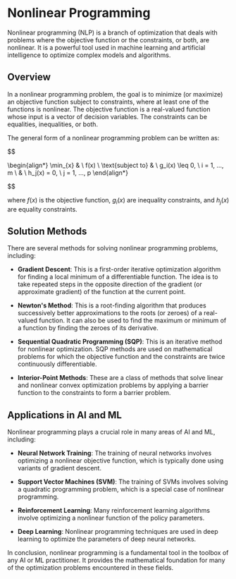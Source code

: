 # Nonlinear Programming

Nonlinear programming (NLP) is a branch of optimization that deals with problems where the objective function or the constraints, or both, are nonlinear. It is a powerful tool used in machine learning and artificial intelligence to optimize complex models and algorithms.

## Overview

In a nonlinear programming problem, the goal is to minimize (or maximize) an objective function subject to constraints, where at least one of the functions is nonlinear. The objective function is a real-valued function whose input is a vector of decision variables. The constraints can be equalities, inequalities, or both.

The general form of a nonlinear programming problem can be written as:


$$

\begin{align*}
\min_{x} & \ f(x) \\
\text{subject to} & \ g_i(x) \leq 0, \ i = 1, ..., m \\
& \ h_j(x) = 0, \ j = 1, ..., p
\end{align*}

$$


where $f(x)$ is the objective function, $g_i(x)$ are inequality constraints, and $h_j(x)$ are equality constraints.

## Solution Methods

There are several methods for solving nonlinear programming problems, including:

- **Gradient Descent**: This is a first-order iterative optimization algorithm for finding a local minimum of a differentiable function. The idea is to take repeated steps in the opposite direction of the gradient (or approximate gradient) of the function at the current point.

- **Newton's Method**: This is a root-finding algorithm that produces successively better approximations to the roots (or zeroes) of a real-valued function. It can also be used to find the maximum or minimum of a function by finding the zeroes of its derivative.

- **Sequential Quadratic Programming (SQP)**: This is an iterative method for nonlinear optimization. SQP methods are used on mathematical problems for which the objective function and the constraints are twice continuously differentiable.

- **Interior-Point Methods**: These are a class of methods that solve linear and nonlinear convex optimization problems by applying a barrier function to the constraints to form a barrier problem.

## Applications in AI and ML

Nonlinear programming plays a crucial role in many areas of AI and ML, including:

- **Neural Network Training**: The training of neural networks involves optimizing a nonlinear objective function, which is typically done using variants of gradient descent.

- **Support Vector Machines (SVM)**: The training of SVMs involves solving a quadratic programming problem, which is a special case of nonlinear programming.

- **Reinforcement Learning**: Many reinforcement learning algorithms involve optimizing a nonlinear function of the policy parameters.

- **Deep Learning**: Nonlinear programming techniques are used in deep learning to optimize the parameters of deep neural networks.

In conclusion, nonlinear programming is a fundamental tool in the toolbox of any AI or ML practitioner. It provides the mathematical foundation for many of the optimization problems encountered in these fields.
